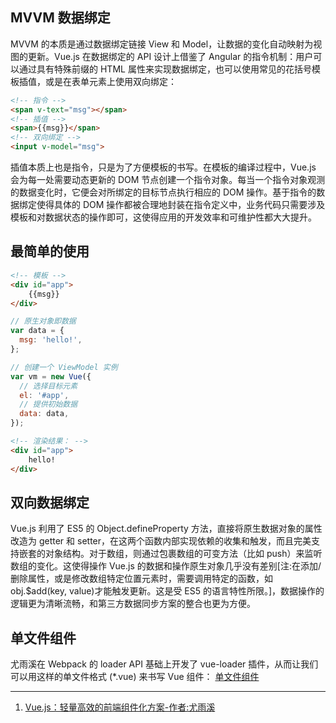 ## MVVM 数据绑定

MVVM 的本质是通过数据绑定链接 View 和 Model，让数据的变化自动映射为视图的更新。Vue.js 在数据绑定的 API 设计上借鉴了 Angular 的指令机制：用户可以通过具有特殊前缀的 HTML 属性来实现数据绑定，也可以使用常见的花括号模板插值，或是在表单元素上使用双向绑定：

```html
<!-- 指令 -->
<span v-text="msg"></span>
<!-- 插值 -->
<span>{{msg}}</span>
<!-- 双向绑定 -->
<input v-model="msg">
```

插值本质上也是指令，只是为了方便模板的书写。在模板的编译过程中，Vue.js 会为每一处需要动态更新的 DOM 节点创建一个指令对象。每当一个指令对象观测的数据变化时，它便会对所绑定的目标节点执行相应的 DOM 操作。基于指令的数据绑定使得具体的 DOM 操作都被合理地封装在指令定义中，业务代码只需要涉及模板和对数据状态的操作即可，这使得应用的开发效率和可维护性都大大提升。

## 最简单的使用

```html
<!-- 模板 -->
<div id="app">
    {{msg}}
</div>
```

```javascript
// 原生对象即数据
var data = {
  msg: 'hello!',
};
```

```javascript
// 创建一个 ViewModel 实例
var vm = new Vue({
  // 选择目标元素
  el: '#app',
  // 提供初始数据
  data: data,
});
```

```html
<!-- 渲染结果： -->
<div id="app">
    hello!
</div>
```

## 双向数据绑定

Vue.js 利用了 ES5 的 Object.defineProperty 方法，直接将原生数据对象的属性改造为 getter 和 setter，在这两个函数内部实现依赖的收集和触发，而且完美支持嵌套的对象结构。对于数组，则通过包裹数组的可变方法（比如 push）来监听数组的变化。这使得操作 Vue.js 的数据和操作原生对象几乎没有差别[注:在添加/删除属性，或是修改数组特定位置元素时，需要调用特定的函数，如 obj.$add(key, value)才能触发更新。这是受 ES5 的语言特性所限。]，数据操作的逻辑更为清晰流畅，和第三方数据同步方案的整合也更为方便。

## 单文件组件

尤雨溪在 Webpack 的 loader API 基础上开发了 vue-loader 插件，从而让我们可以用这样的单文件格式 (\*.vue) 来书写 Vue 组件：
[单文件组件](https://cn.vuejs.org/v2/guide/single-file-components.html#%E4%BB%8B%E7%BB%8D)

---

1. [Vue.js：轻量高效的前端组件化方案-作者:尤雨溪](https://www.csdn.net/article/1970-01-01/2825439)
